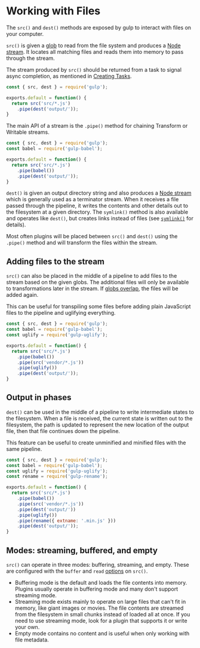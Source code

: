 <!-- front-matter
id: working-with-files
title: Working with Files
hide_title: true
sidebar_label: Working with Files
-->

# Working with Files

The `src()` and `dest()` methods are exposed by gulp to interact with files on your computer.

`src()` is given a [glob][explaining-globs-docs] to read from the file system and produces a [Node stream][node-streams-docs]. It locates all matching files and reads them into memory to pass through the stream.

The stream produced by `src()` should be returned from a task to signal async completion, as mentioned in [Creating Tasks][creating-tasks-docs].

```js
const { src, dest } = require('gulp');

exports.default = function() {
  return src('src/*.js')
    .pipe(dest('output/'));
}
```

The main API of a stream is the `.pipe()` method for chaining Transform or Writable streams.

```js
const { src, dest } = require('gulp');
const babel = require('gulp-babel');

exports.default = function() {
  return src('src/*.js')
    .pipe(babel())
    .pipe(dest('output/'));
}
```

`dest()` is given an output directory string and also produces a [Node stream][node-streams-docs] which is generally used as a terminator stream. When it receives a file passed through the pipeline, it writes the contents and other details out to the filesystem at a given directory.  The `symlink()` method is also available and operates like `dest()`, but creates links instead of files (see [`symlink()`][symlink-api-docs] for details).

Most often plugins will be placed between `src()` and `dest()` using the `.pipe()` method and will transform the files within the stream.

## Adding files to the stream

`src()` can also be placed in the middle of a pipeline to add files to the stream based on the given globs. The additional files will only be available to transformations later in the stream.  If [globs overlap][overlapping-globs-docs], the files will be added again.

This can be useful for transpiling some files before adding plain JavaScript files to the pipeline and uglifying everything.

```js
const { src, dest } = require('gulp');
const babel = require('gulp-babel');
const uglify = require('gulp-uglify');

exports.default = function() {
  return src('src/*.js')
    .pipe(babel())
    .pipe(src('vendor/*.js'))
    .pipe(uglify())
    .pipe(dest('output/'));
}
```

## Output in phases

`dest()` can be used in the middle of a pipeline to write intermediate states to the filesystem. When a file is received, the current state is written out to the filesystem, the path is updated to represent the new location of the output file, then that file continues down the pipeline.

This feature can be useful to create unminified and minified files with the same pipeline.

```js
const { src, dest } = require('gulp');
const babel = require('gulp-babel');
const uglify = require('gulp-uglify');
const rename = require('gulp-rename');

exports.default = function() {
  return src('src/*.js')
    .pipe(babel())
    .pipe(src('vendor/*.js'))
    .pipe(dest('output/'))
    .pipe(uglify())
    .pipe(rename({ extname: '.min.js' }))
    .pipe(dest('output/'));
}
```

## Modes: streaming, buffered, and empty

`src()` can operate in three modes: buffering, streaming, and empty. These are configured with the `buffer` and `read` [options][src-options-api-docs] on `src()`.

* Buffering mode is the default and loads the file contents into memory. Plugins usually operate in buffering mode and many don't support streaming mode.
* Streaming mode exists mainly to operate on large files that can't fit in memory, like giant images or movies. The file contents are streamed from the filesystem in small chunks instead of loaded all at once. If you need to use streaming mode, look for a plugin that supports it or write your own.
* Empty mode contains no content and is useful when only working with file metadata.

[explaining-globs-docs]: ../getting-started/6-explaining-globs.md
[creating-tasks-docs]: ../getting-started/3-creating-tasks.md
[overlapping-globs-docs]: ../getting-started/6-explaining-globs.md#overlapping-globs
[node-streams-docs]: https://nodejs.org/api/stream.html
[symlink-api-docs]: ../api/symlink.md
[src-options-api-docs]: ../api/src.md#options
